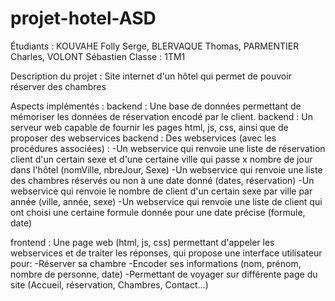 # projet-hotel-ASD

Étudiants : KOUVAHE Folly Serge, BLERVAQUE Thomas, PARMENTIER Charles, VOLONT Sébastien
Classe : 1TM1

Description du projet : Site internet d'un hôtel qui permet de pouvoir réserver des chambres

Aspects implémentés : 
backend : Une base de données permettant de mémoriser les données de réservation encodé par le client.
backend : Un serveur web capable de fournir les pages html, js, css, ainsi que de proposer des webservices 
backend : Des webservices (avec les procédures associées) : 
-Un webservice qui renvoie une liste de réservation client d'un certain sexe et d'une certaine ville qui passe x nombre de jour dans l'hôtel (nomVille, nbreJour, Sexe) 
-Un webservice qui renvoie une liste des chambres réservés ou non à une date donné (dates, réservation) 
-Un webservice qui renvoie le nombre de client d'un certain sexe par ville par année (ville, année, sexe) 
-Un webservice qui renvoie une liste de client qui ont choisi une certaine formule donnée pour une date précise (formule, date)

frontend : Une page web (html, js, css) permettant d'appeler les webservices et de traiter les réponses, qui propose une interface utilisateur pour: 
-Réserver sa chambre 
-Encoder ses informations (nom, prénom, nombre de personne, date) 
-Permettant de voyager sur différente page du site (Accueil, réservation, Chambres, Contact...)

